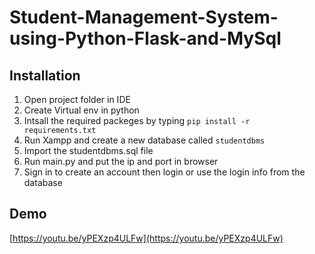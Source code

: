 # Student-Management-System-using-Python-Flask-and-MySql
## Installation
  1. Open project folder in IDE
  2. Create Virtual env in python
  3. Intsall the required packeges by typing `pip install -r requirements.txt`
  4. Run Xampp and create a new database called `studentdbms`
  5. Import the studentdbms.sql file
  6. Run main.py and put the ip and port in browser
  7. Sign in to create an account then login or use the login info from the database
  
  ## Demo
  [https://youtu.be/yPEXzp4ULFw](https://youtu.be/yPEXzp4ULFw)
